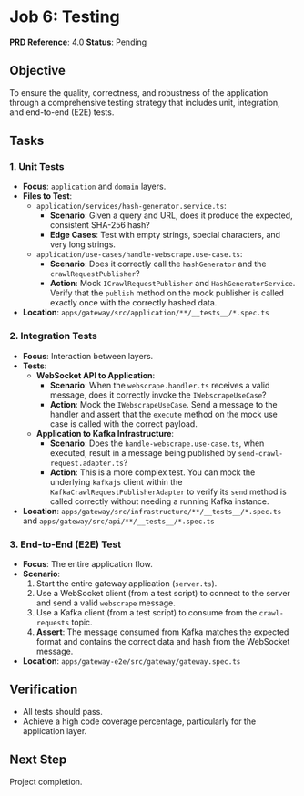 # Job 6: Testing

**PRD Reference**: 4.0
**Status**: Pending

## Objective

To ensure the quality, correctness, and robustness of the application through a comprehensive testing strategy that includes unit, integration, and end-to-end (E2E) tests.

## Tasks

### 1. Unit Tests

- **Focus**: `application` and `domain` layers.
- **Files to Test**:
  - `application/services/hash-generator.service.ts`:
    - **Scenario**: Given a query and URL, does it produce the expected, consistent SHA-256 hash?
    - **Edge Cases**: Test with empty strings, special characters, and very long strings.
  - `application/use-cases/handle-webscrape.use-case.ts`:
    - **Scenario**: Does it correctly call the `hashGenerator` and the `crawlRequestPublisher`?
    - **Action**: Mock `ICrawlRequestPublisher` and `HashGeneratorService`. Verify that the `publish` method on the mock publisher is called exactly once with the correctly hashed data.
- **Location**: `apps/gateway/src/application/**/__tests__/*.spec.ts`

### 2. Integration Tests

- **Focus**: Interaction between layers.
- **Tests**:
  - **WebSocket API to Application**:
    - **Scenario**: When the `webscrape.handler.ts` receives a valid message, does it correctly invoke the `IWebscrapeUseCase`?
    - **Action**: Mock the `IWebscrapeUseCase`. Send a message to the handler and assert that the `execute` method on the mock use case is called with the correct payload.
  - **Application to Kafka Infrastructure**:
    - **Scenario**: Does the `handle-webscrape.use-case.ts`, when executed, result in a message being published by `send-crawl-request.adapter.ts`?
    - **Action**: This is a more complex test. You can mock the underlying `kafkajs` client within the `KafkaCrawlRequestPublisherAdapter` to verify its `send` method is called correctly without needing a running Kafka instance.
- **Location**: `apps/gateway/src/infrastructure/**/__tests__/*.spec.ts` and `apps/gateway/src/api/**/__tests__/*.spec.ts`

### 3. End-to-End (E2E) Test

- **Focus**: The entire application flow.
- **Scenario**:
  1. Start the entire gateway application (`server.ts`).
  2. Use a WebSocket client (from a test script) to connect to the server and send a valid `webscrape` message.
  3. Use a Kafka client (from a test script) to consume from the `crawl-requests` topic.
  4. **Assert**: The message consumed from Kafka matches the expected format and contains the correct data and hash from the WebSocket message.
- **Location**: `apps/gateway-e2e/src/gateway/gateway.spec.ts`

## Verification

- All tests should pass.
- Achieve a high code coverage percentage, particularly for the application layer.

## Next Step

Project completion.
